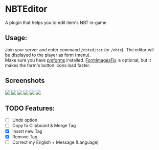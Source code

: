 # NBTEditor
A plugin that helps you to edit item's NBT in-game
## Usage:
Join your server and enter command `/nbteditor` (or `/nbte`). The editor will be displayed to the player as form (menu).    
Make sure you have [pmforms](https://poggit.pmmp.io/ci/dktapps-pm-pl/pmforms) installed. [FormImagesFix](https://poggit.pmmp.io/ci/Muqsit/FormImagesFix) is optional, but it makes the form's button icons load faster.
## Screenshots
![](https://i.imgur.com/1eJr22H.png) ![](https://i.imgur.com/mEc7Cuh.png) ![](https://i.imgur.com/sXV7IN5.png) ![](https://i.imgur.com/6sLJctr.png) ![](https://i.imgur.com/mvl8Kbg.png) ![](https://i.imgur.com/4u3pkr4.png)
## TODO Features:
 - [ ] Undo option
 - [ ] Copy to Clipboard & Merge Tag
 - [x] Insert new Tag
 - [x] Remove Tag
 - [ ] Correct my English + Message (Language)